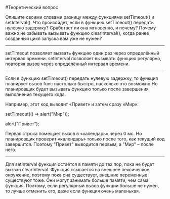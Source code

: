 #Теоретический вопрос

Опишите своими словами разницу между функциями setTimeout() и setInterval().
Что произойдет, если в функцию setTimeout() передать нулевую задержку? Сработает ли она мгновенно, и почему?
Почему важно не забывать вызывать функцию clearInterval(), когда ранее созданный цикл запуска вам уже не нужен?

*******************

setTimeout позволяет вызвать функцию один раз через определённый интервал времени. setInterval позволяет вызывать функцию регулярно, повторяя вызов через определённый интервал времени.

************
Eсли в функцию setTimeout() передать нулевую задержку, то функция планирует вызов func настолько быстро, насколько это возможно.Но планировщик будет вызывать функцию только после завершения выполнения текущего кода.

Например, этот код выводит «Привет» и затем сразу «Мир»:

setTimeout(() => alert("Мир"));

alert("Привет");


Первая строка помещает вызов в «календарь» через 0 мс. Но планировщик проверит «календарь» только после того, как текущий код завершится. Поэтому "Привет" выводится первым, а "Мир" – после него.

************************

Для setInterval функция остаётся в памяти до тех пор, пока не будет вызван clearInterval.
 Функция ссылается на внешнее лексическое окружение, поэтому пока она существует, внешние переменные существуют тоже. Они могут занимать больше памяти, чем сама функция. Поэтому, если регулярный вызов функции больше не нужен, то лучше отменить его, даже если функция очень маленькая.